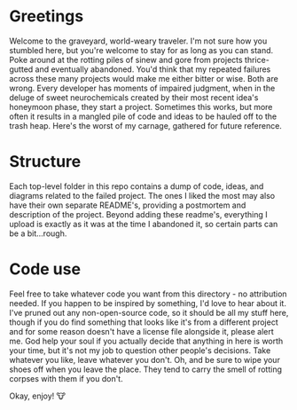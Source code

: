 # Greetings
Welcome to the graveyard, world-weary traveler. I'm not sure how you stumbled here, but you're welcome to stay for as long as you can stand. Poke around at the rotting piles of sinew and gore from projects thrice-gutted and eventually abandoned. You'd think that my repeated failures across these many projects would make me either bitter or wise. Both are wrong. Every developer has moments of impaired judgment, when in the deluge of sweet neurochemicals created by their most recent idea's honeymoon phase, they start a project. Sometimes this works, but more often it results in a mangled pile of code and ideas to be hauled off to the trash heap. Here's the worst of my carnage, gathered for future reference.
# Structure
Each top-level folder in this repo contains a dump of code, ideas, and diagrams related to the failed project. The ones I liked the most may also have their own separate README's, providing a postmortem and description of the project. Beyond adding these readme's, everything I upload is exactly as it was at the time I abandoned it, so certain parts can be a bit...rough.
# Code use
Feel free to take whatever code you want from this directory - no attribution needed. If you happen to be inspired by something, I'd love to hear about it. I've pruned out any non-open-source code, so it should be all my stuff here, though if you do find something that looks like it's from a different project and for some reason doesn't have a license file alongside it, please alert me. God help your soul if you actually decide that anything in here is worth your time, but it's not my job to question other people's decisions. Take whatever you like, leave whatever you don't. Oh, and be sure to wipe your shoes off when you leave the place. They tend to carry the smell of rotting corpses with them if you don't.

Okay, enjoy! 🐮
